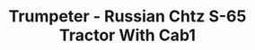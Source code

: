 ---
layout: product
title: "Trumpeter - Russian Chtz S-65 Tractor With Cab1"
price: "4200" 
desc: "N/A"
img_path: "/assets/img/TRU05539.jpg"
brand: "N/A"
available: false
special_offer: false
new: false
soon: false
cat: "010000"
subcat: "013400"
subsubcat: "0N/A"
sifra: "TRU05539"
popular: false
---